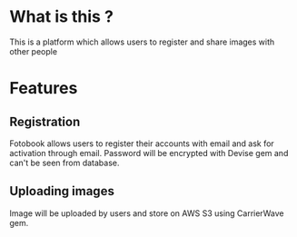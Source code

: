 # What is this ?
This is a platform which allows users to register and share images with other people
# Features
## Registration
Fotobook allows users to register their accounts with email and ask for activation through email.
Password will be encrypted with Devise gem and can't be seen from database.
## Uploading images
Image will be uploaded by users and store on AWS S3 using CarrierWave gem.